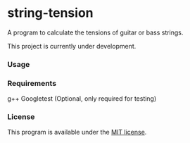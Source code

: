 # string-tension
A program to calculate the tensions of guitar or bass strings.

This project is currently under development.

### Usage

### Requirements
g++
Googletest (Optional, only required for testing)

### License
This program is available under the [MIT license](https://github.com/AaronAyub/string-tension/blob/main/LICENSE).